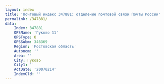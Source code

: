 ```yaml
---
layout: index
title: 'Почтовый индекс 347881: отделение почтовой связи Почты России'
permalink: /347881/
data:
    Index: 347881
    OPSName: 'Гуково 11'
    OPSType: О
    OPSSubm: 346369
    Region: 'Ростовская область'
    Autonom: ''
    Area: ''
    City: Гуково
    City1: ''
    ActDate: '20070214'
    IndexOld: ''
---
```


